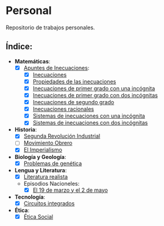 # Personal
Repositorio de trabajos personales. 
## Índice:  
  * **Matemáticas**:
    - [x] [Apuntes de Inecuaciones](https://github.com/KaliNuska/Personal/blob/master/Inecuaciones/Apuntes%20de%20inecuaciones.md#apuntes-de-inecuaciones):  
      - [x] [Inecuaciones](https://github.com/KaliNuska/Personal/blob/master/Inecuaciones/Inecuaciones.md#inecuaciones)
      - [x] [Propiedades de las inecuaciones](https://github.com/KaliNuska/Personal/blob/master/Inecuaciones/Propiedades%20de%20las%20inecuaciones.md#propiedades-de-las-inecuaciones)
      - [x] [Inecuaciones de primer grado con una incógnita](https://github.com/KaliNuska/Personal/blob/master/Inecuaciones/Inecuaciones%20de%20primer%20grado%20con%20una%20inc%C3%B3gnita.md#resoluci%C3%B3n-de-inecuaciones-de-primer-grado)
      - [x] [Inecuaciones de primer grado con dos incógnitas](https://github.com/KaliNuska/Personal/blob/master/Inecuaciones/Inecuaciones%20de%20primer%20grado%20con%20dos%20inc%C3%B3gnitas.md#resoluci%C3%B3n-de-ecuaciones-con-dos-inc%C3%B3gnitas)
      - [x] [Inecuaciones de segundo grado](https://github.com/KaliNuska/Personal/blob/master/Inecuaciones/Inecuaciones%20de%20segundo%20grado.md#resoluci%C3%B3n-de-inecuaciones-de-segundo-grado)
      - [x] [Inecuaciones racionales](https://github.com/KaliNuska/Personal/blob/master/Inecuaciones/Inecuaciones%20racionales.md#resolver-inecuaciones-racionales)
      - [x] [Sistemas de inecuaciones con una incógnita](https://github.com/KaliNuska/Personal/blob/master/Inecuaciones/Sistemas%20de%20inecuaciones%20con%20una%20inc%C3%B3gnita.md#resoluci%C3%B3n-de-sistemas-de-inecuaciones-con-una-inc%C3%B3gnita)
      - [x] [Sistemas de inecuaciones con dos incógnitas](https://github.com/KaliNuska/Personal/blob/master/Inecuaciones/Sistemas%20de%20inecuaciones%20con%20dos%20inc%C3%B3gnitas.md#resoluci%C3%B3n-de-sistemas-de-inecuaciones-con-dos-inc%C3%B3gnitas)
  * **Historia**:
    - [x] [Segunda Revolución Industrial](https://github.com/KaliNuska/Personal/blob/master/Historia/Segunda%20Revoluci%C3%B3n%20Industrial.md#segunda-revoluci%C3%B3n-industrial)
    - [ ] [Movimiento Obrero](https://github.com/KaliNuska/Personal/blob/master/Historia/El%20Movimiento%20Obrero.md#el-movimiento-obrero)
    - [x] [El Imperialismo](https://github.com/KaliNuska/Personal/blob/master/Historia/El%20Imperialismo.md#el-imperialismo)
  * **Biología y Geología**:
    - [x] [Problemas de genética](https://github.com/KaliNuska/Personal/blob/master/Genetica/Problemas%20de%20gen%C3%A9tica.md#recopilaci%C3%B3n-de-problemas-de-gen%C3%A9tica-resueltos)
  * **Lengua y Literatura**:
    - [x] [Literatura realista](https://github.com/KaliNuska/Personal/blob/master/Lengua/Esquema%20-%20Literatura%20Realista.md#la-literatura-realista)
    * Episodios Nacioneles:
      - [x] [El 19 de marzo y el 2 de mayo](https://github.com/KaliNuska/Personal/blob/master/Lengua/Esquema%2C%20resumen%20y%20comentario%20de%20El%2019%20de%20marzo%20y%20el%202%20de%20mayo.md#esquema-resumen-y-comentario-de-el-19-de-marzo-y-el-2-de-mayo)
  * **Tecnología**:
    - [x] [Circuitos integrados](https://github.com/KaliNuska/Personal/blob/master/Tecnologia/Integrated%20Circuits%2074%20equivalence%20to%2040%20series.md#integrated-digital-circuits-tll-equivalence-74-series-to-40)  
  * **Ética**:
    - [x] [Ética Social](https://github.com/KaliNuska/Personal/blob/master/Etica/%C3%89tica%20Social.md#%C3%89tica-social)
